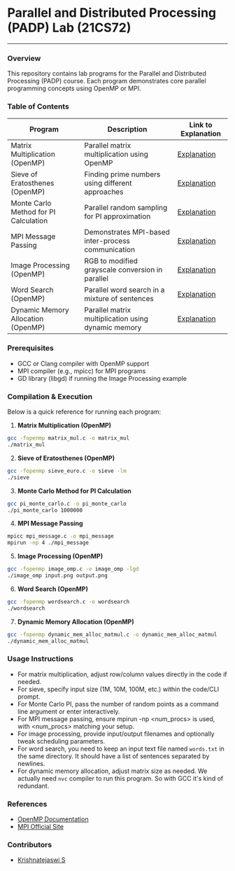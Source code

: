 # Parallel and Distributed Processing (PADP) Lab (21CS72)

---

### Overview

This repository contains lab programs for the Parallel and Distributed Processing (PADP) course. Each program demonstrates core parallel programming concepts using OpenMP or MPI.

### Table of Contents

| Program                               | Description                                         | Link to Explanation                                                            |
| ------------------------------------- | --------------------------------------------------- | ------------------------------------------------------------------------------ |
| Matrix Multiplication (OpenMP)        | Parallel matrix multiplication using OpenMP         | [Explanation](./Lab_programs/Matrix_mul/Explaination.md)                       |
| Sieve of Eratosthenes (OpenMP)        | Finding prime numbers using different approaches    | [Explanation](./Lab_programs/Sieve_code/Explaination.md)                       |
| Monte Carlo Method for PI Calculation | Parallel random sampling for PI approximation       | [Explanation](./Lab_programs/PI_Calculation_using_Monto-Carlo/Explaination.md) |
| MPI Message Passing                   | Demonstrates MPI-based inter-process communication  | [Explanation](./Lab_programs/MPI_message/Explaination.md)                      |
| Image Processing (OpenMP)             | RGB to modified grayscale conversion in parallel    | [Explanation](./Lab_programs/Image_omp/Explaination.md)                        |
| Word Search (OpenMP)                  | Parallel word search in a mixture of sentences      | [Explanation](./Lab_programs/Wordsearch/Explaination.md)                       |
| Dynamic Memory Allocation (OpenMP)    | Parallel matrix multiplication using dynamic memory | [Explanation](./Lab_programs/DynamicMemAlloc_MatMul/Explaination.md)           |

### Prerequisites

- GCC or Clang compiler with OpenMP support
- MPI compiler (e.g., mpicc) for MPI programs
- GD library (libgd) if running the Image Processing example

### Compilation & Execution

Below is a quick reference for running each program:

1. **Matrix Multiplication (OpenMP)**

```bash
gcc -fopenmp matrix_mul.c -o matrix_mul
./matrix_mul
```

2. **Sieve of Eratosthenes (OpenMP)**

```bash
gcc -fopenmp sieve_euro.c -o sieve -lm
./sieve
```

3. **Monte Carlo Method for PI Calculation**

```bash
gcc pi_monte_carlo.c -o pi_monte_carlo
./pi_monte_carlo 1000000
```

4. **MPI Message Passing**

```bash
mpicc mpi_message.c -o mpi_message
mpirun -np 4 ./mpi_message
```

5. **Image Processing (OpenMP)**

```bash
gcc -fopenmp image_omp.c -o image_omp -lgd
./image_omp input.png output.png
```

6. **Word Search (OpenMP)**

```bash
gcc -fopenmp wordsearch.c -o wordsearch
./wordsearch
```

7. **Dynamic Memory Allocation (OpenMP)**

```bash
gcc -fopenmp dynamic_mem_alloc_matmul.c -o dynamic_mem_alloc_matmul
./dynamic_mem_alloc_matmul
```

### Usage Instructions

- For matrix multiplication, adjust row/column values directly in the code if needed.
- For sieve, specify input size (1M, 10M, 100M, etc.) within the code/CLI prompt.
- For Monte Carlo PI, pass the number of random points as a command line argument or enter interactively.
- For MPI message passing, ensure mpirun -np <num_procs> is used, with <num_procs> matching your setup.
- For image processing, provide input/output filenames and optionally tweak scheduling parameters.
- For word search, you need to keep an input text file named `words.txt` in the same directory. It should have a list of sentences separated by newlines.
- For dynamic memory allocation, adjust matrix size as needed. We actually need `nvc` compiler to run this program. So with GCC it's kind of redundant.

### References

- [OpenMP Documentation](https://www.openmp.org/resources/)
- [MPI Official Site](https://www.mpi-forum.org/)

### Contributors

- [Krishnatejaswi S](https://github.com/KTS-o7)
